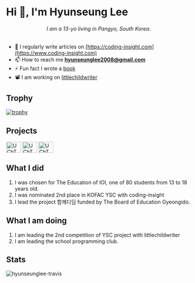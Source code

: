 # Hi 👋, I'm Hyunseung Lee
<h6 align="center">I am a 13-yo living in Pangyo, South Korea.</h6>

- 📝 I regularly write articles on [https://coding-insight.com](https://www.coding-insight.com)
- 📫 How to reach me **hyunseunglee2008@gmail.com**
- ⚡ Fun fact I wrote a [book](https://www.amazon.com/Beautiful-Theorems-that-Changed-Math/dp/B08L7H65L2)
- 📽️ I am working on [littlechildwriter](https://littlechildwriter.web.app)

## Trophy
[![trophy](https://github-profile-trophy.vercel.app/?username=HyunseungLee-Travis&theme=onedark)](https://github.com/ryo-ma/github-profile-trophy)

## Projects
<a href="https://www.youtube.com/channel/UChTUaMMkavu5hxIA7Gd4kfA" target="blank"><img align="center" src="https://raw.githubusercontent.com/rahuldkjain/github-profile-readme-generator/master/src/images/icons/Social/youtube.svg" alt="UChTUaMMkavu5hxIA7Gd4kfA" height="30" width="40" /></a>
<a href="https://littlechildwriter.web.app/" target="blank"><img align="center" src="https://littlechildwriter.web.app/favicon.ico" alt="UChTUaMMkavu5hxIA7Gd4kfA" height="30" width="40" /></a>
<a href="https://coding-insight.com" target="blank"><img align="center" src="https://coding-insight.com/img/favicon.ico" alt="UChTUaMMkavu5hxIA7Gd4kfA" height="30" width="40" /></a>

## What I did

1. I was chosen for The Education of IOI, one of 80 students from 13 to 18 years old.
2. I was nominated 2nd place in KOFAC YSC with coding-insight
3. I lead the project 함께디딤 funded by The Board of Education Gyeongido.

## What I am doing

1. I am leading the 2nd competition of YSC project with littlechildwriter
2. I am leading the school programming club.

## Stats

<p><img align="center" src="https://github-readme-stats.vercel.app/api?username=hyunseunglee-travis&show_icons=true&locale=en" alt="hyunseunglee-travis" /></p>

